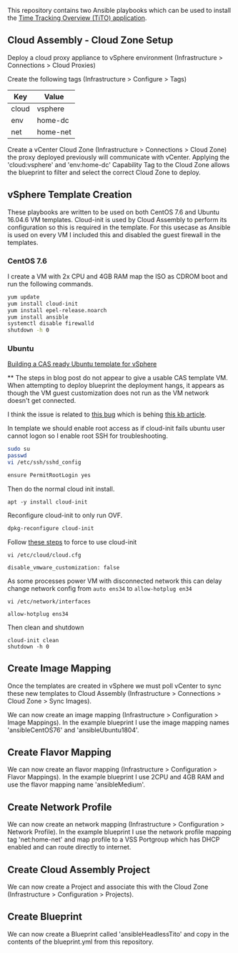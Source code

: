 This repository contains two Ansible playbooks which can be used to install the [Time Tracking Overview (TiTO) application](https://github.com/vmeoc/Tito).

## Cloud Assembly - Cloud Zone Setup

Deploy a cloud proxy appliance to vSphere environment (Infrastructure > Connections > Cloud Proxies)

Create the following tags (Infrastructure > Configure > Tags)

Key | Value
--- | ---
cloud | vsphere
env | home-dc
net | home-net
  
Create a vCenter Cloud Zone (Infrastructure > Connections > Cloud Zone) the proxy deployed previously will communicate with vCenter.  Applying the 'cloud:vsphere' and 'env:home-dc' Capability Tag to the Cloud Zone allows the blueprint to filter and select the correct Cloud Zone to deploy.

## vSphere Template Creation

These playbooks are written to be used on both CentOS 7.6 and Ubuntu 16.04.6 VM templates. Cloud-init is used by Cloud Assembly to perform its configuration so this is required in the template. For this usecase as Ansible is used on every VM I included this and disabled the guest firewall in the templates. 

### CentOS 7.6

I create a VM with 2x CPU and 4GB RAM map the ISO as CDROM boot and run the following commands.

```bash
yum update
yum install cloud-init
yum install epel-release.noarch
yum install ansible
systemctl disable firewalld
shutdown -h 0
```

### Ubuntu


[Building a CAS ready Ubuntu template for vSphere](https://blogs.vmware.com/management/2019/02/building-a-cas-ready-ubuntu-template-for-vsphere.html) 

** The steps in blog post do not appear to give a usable CAS template VM.  When attempting to deploy blueprint the deployment hangs, it appears as though the VM guest customization does not run as the VM network doesn't get connected.


I think the issue is related to [this bug](https://bugs.launchpad.net/ubuntu/+source/open-vm-tools/+bug/1793715) which is behing [this kb article](https://kb.vmware.com/s/article/56409).

In template we should enable root access as if cloud-init fails ubuntu user cannot logon so I enable root SSH for troubleshooting.

```bash
sudo su
passwd
vi /etc/ssh/sshd_config

ensure PermitRootLogin yes
```

Then do the normal cloud init install.

```
apt -y install cloud-init
```

Reconfigure cloud-init to only run OVF.

```bash
dpkg-reconfigure cloud-init
```

Follow [these steps](https://kb.vmware.com/s/article/59557) to force to use cloud-init 

```
vi /etc/cloud/cloud.cfg

disable_vmware_customization: false
```

As some processes power VM with disconnected network this can delay change network config from `auto ens34` to `allow-hotplug en34`

```
vi /etc/network/interfaces

allow-hotplug ens34
```

Then clean and shutdown

```
cloud-init clean
shutdown -h 0
```

## Create Image Mapping

Once the templates are created in vSphere we must poll vCenter to sync these new templates to Cloud Assembly (Infrastructure > Connections > Cloud Zone > Sync Images).

We can now create an image mapping (Infrastructure > Configuration > Image Mappings). In the example blueprint I use the image mapping names 'ansibleCentOS76' and 'ansibleUbuntu1804'.

## Create Flavor Mapping

We can now create an flavor mapping (Infrastructure > Configuration > Flavor Mappings). In the example blueprint I use 2CPU and 4GB RAM and use the flavor mapping name 'ansibleMedium'.

## Create Network Profile

We can now create an network mapping (Infrastructure > Configuration > Network Profile). In the example blueprint I use the network profile mapping tag 'net:home-net' and map profile to a VSS Portgroup which has DHCP enabled and can route directly to internet.

## Create Cloud Assembly Project

We can now create a Project and associate this with the Cloud Zone (Infrastructure > Configuration > Projects).

## Create Blueprint

We can now create a Blueprint called 'ansibleHeadlessTito' and copy in the contents of the blueprint.yml from this repository.

